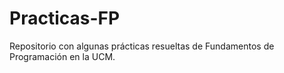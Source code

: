 # Practicas-FP
Repositorio con algunas prácticas resueltas de Fundamentos de Programación en la UCM.
